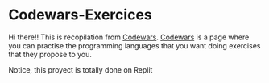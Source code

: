 # Codewars-Exercices

Hi there!! This is recopilation from [Codewars](www.codewars.com). [Codewars](www.codewars.com) is a page where you can practise the programming languages that you want doing exercises that they propose to you.

Notice, this proyect is totally done on Replit